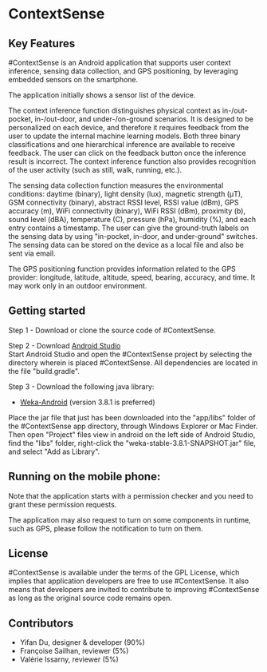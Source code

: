# ContextSense
Key Features 
---------------------
#ContextSense is an Android application that supports user context inference, sensing data collection, and GPS positioning, by leveraging embedded sensors on the smartphone.

The application initially shows a sensor list of the device.

The context inference function distinguishes physical context as in-/out-pocket, in-/out-door, and under-/on-ground scenarios.
It is designed to be personalized on each device, and therefore it requires feedback from the user to update the internal machine learning models.
Both three binary classifications and one hierarchical inference are available to receive feedback.
The user can click on the feedback button once the inference result is incorrect.
The context inference function also provides recognition of the user activity (such as still, walk, running, etc.).

The sensing data collection function measures the environmental conditions: daytime (binary), light density (lux), magnetic strength (μT), GSM connectivity (binary), abstract RSSI level, RSSI value (dBm), GPS accuracy (m), WiFi connectivity (binary), WiFi RSSI (dBm), proximity (b), sound level (dBA), temperature (C), pressure (hPa), humidity (%), and each entry contains a timestamp.
The user can give the ground-truth labels on the sensing data by using "in-pocket, in-door, and under-ground" switches.
The sensing data can be stored on the device as a local file and also be sent via email.

The GPS positioning function provides information related to the GPS provider: longitude, latitude, altitude, speed, bearing, accuracy, and time. It may work only in an outdoor environment.

Getting started 
------------------------
Step 1 - Download or clone the source code of #ContextSense.  
 
Step 2 - Download [Android Studio](https://developer.android.com/studio/)  
Start Android Studio and open the #ContextSense project by selecting the directory wherein is placed #ContextSense. 
All dependencies are located in the file "build.gradle".

Step 3 - Download the following java library:
* [Weka-Android](https://github.com/Yifan-DU/Weka-Android/blob/master/dist/weka-stable-3.8.1-SNAPSHOT.jar) (version 
3.8.1 is preferred) 

Place the jar file that just has been downloaded into the "app/libs" folder of the #ContextSense app directory, through Windows Explorer or Mac Finder.
Then open "Project" files view in android on the left side of Android Studio, find the "libs" folder, right-click the "weka-stable-3.8.1-SNAPSHOT.jar" file, and select "Add as Library".

Running on the mobile phone: 
------------------------------------------------
Note that the application starts with a permission checker and you need to grant these permission requests.

The application may also request to turn on some components in runtime, such as GPS, please follow the notification to turn on them.

License 
-------------
#ContextSense is available under the terms of the GPL License, which implies that application developers are free to use #ContextSense. 
It also means that developers are invited to contribute to improving #ContextSense as long as the original source code remains open.

Contributors
---------------------

* Yifan Du, designer & developer (90%)
* Françoise Sailhan, reviewer (5%)
* Valérie Issarny, reviewer (5%) 
